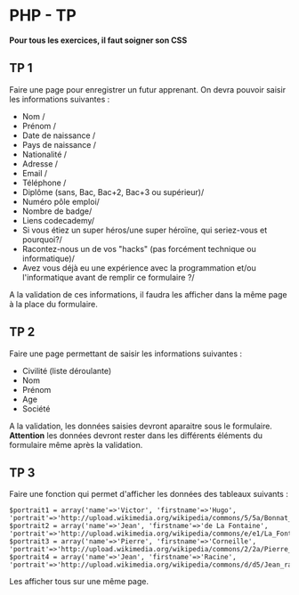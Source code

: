 # PHP - TP
**Pour tous les exercices, il faut soigner son CSS**
## TP 1
Faire une page pour enregistrer un futur apprenant. On devra pouvoir saisir les informations suivantes :  
- Nom /
- Prénom /
- Date de naissance /
- Pays de naissance /
- Nationalité /
- Adresse /
- Email /
- Téléphone /
- Diplôme (sans, Bac, Bac+2, Bac+3 ou supérieur)/
- Numéro pôle emploi/
- Nombre de badge/
- Liens codecademy/
- Si vous étiez un super héros/une super héroïne, qui seriez-vous et pourquoi?/
- Racontez-nous un de vos "hacks" (pas forcément technique ou informatique)/
- Avez vous déjà eu une expérience avec la programmation et/ou l'informatique avant de remplir ce formulaire ?/

A la validation de ces informations, il faudra les afficher dans la même page à la place du formulaire.   

## TP 2
Faire une page permettant de saisir les informations suivantes :
- Civilité (liste déroulante)
- Nom
- Prénom
- Age
- Société

A la validation, les données saisies devront aparaitre sous le formulaire. **Attention** les données devront rester dans les différents éléments du formulaire même après la validation.

## TP 3
Faire une fonction qui permet d'afficher les données des tableaux suivants :




    $portrait1 = array('name'=>'Victor', 'firstname'=>'Hugo', 'portrait'=>'http://upload.wikimedia.org/wikipedia/commons/5/5a/Bonnat_Hugo001z.jpg');
    $portrait2 = array('name'=>'Jean', 'firstname'=>'de La Fontaine', 'portrait'=>'http://upload.wikimedia.org/wikipedia/commons/e/e1/La_Fontaine_par_Rigaud.jpg');
    $portrait3 = array('name'=>'Pierre', 'firstname'=>'Corneille', 'portrait'=>'http://upload.wikimedia.org/wikipedia/commons/2/2a/Pierre_Corneille_2.jpg');
    $portrait4 = array('name'=>'Jean', 'firstname'=>'Racine', 'portrait'=>'http://upload.wikimedia.org/wikipedia/commons/d/d5/Jean_racine.jpg');

Les afficher tous sur une même page.
